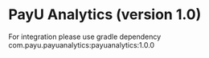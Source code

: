 # PayU Analytics (version 1.0)
For integration please use gradle dependency com.payu.payuanalytics:payuanalytics:1.0.0